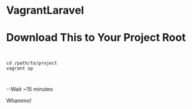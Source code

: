 VagrantLaravel
==============
<h1>Download This to Your Project Root </h1>

<code> 
<pre>
cd /path/to/project
vagrant up 
</pre>
</code>

--Wait ~15 minutes

Whammo!
